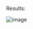 Results: 

![image](https://github.com/user-attachments/assets/03443c35-b1bf-414b-b311-d638949888e9)
